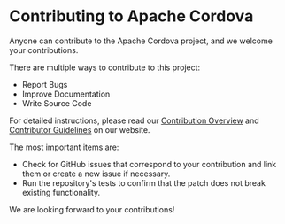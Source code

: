 <!--
#
# Licensed to the Apache Software Foundation (ASF) under one
# or more contributor license agreements.  See the NOTICE file
# distributed with this work for additional information
# regarding copyright ownership.  The ASF licenses this file
# to you under the Apache License, Version 2.0 (the
# "License"); you may not use this file except in compliance
# with the License.  You may obtain a copy of the License at
#
# http://www.apache.org/licenses/LICENSE-2.0
#
# Unless required by applicable law or agreed to in writing,
# software distributed under the License is distributed on an
# "AS IS" BASIS, WITHOUT WARRANTIES OR CONDITIONS OF ANY
#  KIND, either express or implied.  See the License for the
# specific language governing permissions and limitations
# under the License.
#
-->

# Contributing to Apache Cordova

Anyone can contribute to the Apache Cordova project, and we welcome your contributions.

There are multiple ways to contribute to this project:

* Report Bugs
* Improve Documentation
* Write Source Code

For detailed instructions, please read our [Contribution Overview](https://cordova.apache.org/contribute/) and [Contributor Guidelines](https://cordova.apache.org/contribute/contribute_guidelines.html) on our website.

The most important items are:

* Check for GitHub issues that correspond to your contribution and link them or create a new issue if necessary.
* Run the repository's tests to confirm that the patch does not break existing functionality.

We are looking forward to your contributions!
